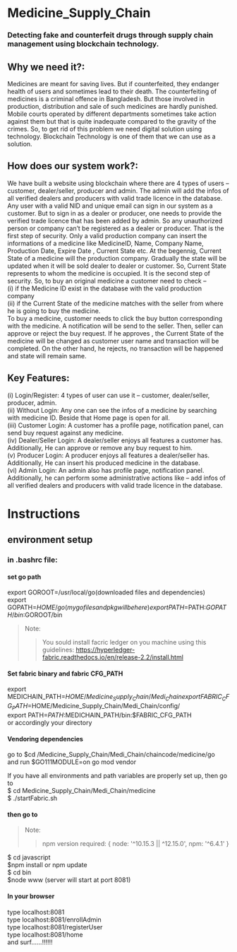 # Medicine_Supply_Chain
### Detecting fake and counterfeit drugs through supply chain management using blockchain technology.
## Why we need it?:
Medicines are meant for saving lives. But if counterfeited, they endanger health of users and
sometimes lead to their death.
The counterfeiting of medicines is a criminal offence in Bangladesh. But those involved in
production, distribution and sale of such medicines are hardly punished. Mobile courts operated
by different departments sometimes take action against them but that is quite inadequate
compared to the gravity of the crimes.
So, to get rid of this problem we need digital solution using technology. Blockchain Technology is
one of them that we can use as a solution.
## How does our system work?:
We have built a website using blockchain where there are 4 types of users – customer, dealer/seller,
producer and admin.
The admin will add the infos of all verified dealers and producers with valid trade licence in the
database. Any user with a valid NID and unique email can sign in our system as a customer.
But to sign in as a dealer or producer, one needs to provide the verified trade licence that has been
added by admin. So any unauthorized person or company can’t be registered as a dealer or
producer. That is the first step of security.
Only a valid production company can insert the informations of a medicine like MedicineID, Name,
Company Name, Production Date, Expire Date , Current State etc. At the begennig, Current State of
a medicine will the production company. Gradually the state will be updated when it will be sold
dealer to dealer or customer. So, Current State represents to whom the medicine is occupied. It is
the second step of security.
So, to buy an original medicine a customer need to check –  
(i) if the Medicine ID exist in the database with the valid production company  
(ii) if the Current State of the medicine matches with the seller from where he is going to buy
the medicine.  
To buy a medicine, customer needs to click the buy button corresponding with the medicine. A
notification will be send to the seller. Then, seller can approve or reject the buy request. If he
approves , the Current State of the medicine will be changed as customer user name and
transaction will be completed. On the other hand, he rejects, no transaction will be happened
and state will remain same.
## Key Features:
(i) Login/Register: 4 types of user can use it – customer, dealer/seller, producer, admin.  
(ii) Without Login: Any one can see the infos of a medicine by searching with medicine ID.
Beside that Home page is open for all.  
(iii) Customer Login: A customer has a profile page, notification panel, can send buy request
against any medicine.  
(iv) Dealer/Seller Login: A dealer/seller enjoys all features a customer has. Additionally, He can
approve or remove any buy request to him.  
(v) Producer Login: A producer enjoys all features a dealer/seller has. Additionally, He can insert
his produced medicine in the database.  
(vi) Admin Login: An admin also has profile page, notification panel. Additionally, he can perform
some administrative actions like – add infos of all verified dealers and producers with valid
trade licence in the database.


# Instructions
## environment setup
### in .bashrc file:
#### set go path
export GOROOT=/usr/local/go(downloaded files and dependencies)  
export GOPATH=$HOME/go(my go files and pkg will be here)  
export PATH=$PATH:$GOPATH/bin:$GOROOT/bin

> Note:
>> You sould install facric ledger on you machine using this guidelines:
>> https://hyperledger-fabric.readthedocs.io/en/release-2.2/install.html


#### Set fabric binary and fabric CFG_PATH
export MEDICHAIN_PATH=$HOME/Medicine_Supply_Chain/Medi_Chain  
export FABRIC_CFG_PATH=$HOME/Medicine_Supply_Chain/Medi_Chain/config/  
export PATH=$PATH:$MEDICHAIN_PATH/bin:$FABRIC_CFG_PATH  
or accordingly your directory

#### Vendoring dependencies
go to $cd /Medicine_Supply_Chain/Medi_Chain/chaincode/medicine/go  
and run $GO111MODULE=on go mod vendor

If you have all environments and path variables are properly set up, then go to  
$ cd Medicine_Supply_Chain/Medi_Chain/medicine  
$ ./startFabric.sh


#### then go to 
> Note:
>> npm version required: { node: '^10.15.3 || ^12.15.0', npm: '^6.4.1' }

$ cd javascript  
$npm install or npm update  
$ cd bin  
$node www (server will start at port 8081)  
#### In your browser
type localhost:8081  
type localhost:8081/enrollAdmin  
type localhost:8081/registerUser  
type localhost:8081/home  
and surf......!!!!!!
